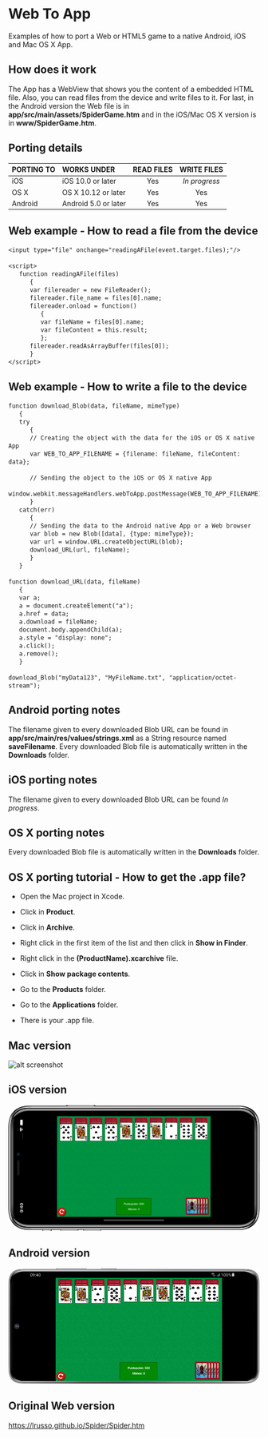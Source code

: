 # Web To App

Examples of how to port a Web or HTML5 game to a native Android, iOS and Mac OS X App.

## How does it work

The App has a WebView that shows you the content of a embedded HTML file. Also, you can read files from the device and write files to it. For last, in the Android version the Web file is in **app/src/main/assets/SpiderGame.htm** and in the iOS/Mac OS X version is in **www/SpiderGame.htm**.

## Porting details

| PORTING TO  | WORKS UNDER | READ FILES | WRITE FILES
| :------------ |:--------------- |:---------------: |:---------------:|
| iOS | iOS 10.0 or later | Yes | *In progress*
| OS X | OS X 10.12 or later | Yes | Yes
| Android | Android 5.0 or later | Yes | Yes

## Web example - How to read a file from the device

```
<input type="file" onchange="readingAFile(event.target.files);"/>

<script>
   function readingAFile(files)
      {
      var filereader = new FileReader();
      filereader.file_name = files[0].name;
      filereader.onload = function()
         {
         var fileName = files[0].name;
         var fileContent = this.result;
         };
      filereader.readAsArrayBuffer(files[0]);
      }
</script>
```

## Web example - How to write a file to the device

```
function download_Blob(data, fileName, mimeType)
   {
   try
      {
      // Creating the object with the data for the iOS or OS X native App
      var WEB_TO_APP_FILENAME = {filename: fileName, fileContent: data};

      // Sending the object to the iOS or OS X native App
      window.webkit.messageHandlers.webToApp.postMessage(WEB_TO_APP_FILENAME);
      }
   catch(err)
      {
      // Sending the data to the Android native App or a Web browser
      var blob = new Blob([data], {type: mimeType});
      var url = window.URL.createObjectURL(blob);
      download_URL(url, fileName);
      }
   }

function download_URL(data, fileName)
   {
   var a;
   a = document.createElement("a");
   a.href = data;
   a.download = fileName;
   document.body.appendChild(a);
   a.style = "display: none";
   a.click();
   a.remove();
   }

download_Blob("myData123", "MyFileName.txt", "application/octet-stream");
```

## Android porting notes

The filename given to every downloaded Blob URL can be found in **app/src/main/res/values/strings.xml** as a String resource named **saveFilename**. Every downloaded Blob file is automatically written in the **Downloads** folder.

## iOS porting notes

The filename given to every downloaded Blob URL can be found *In progress*.

## OS X porting notes

Every downloaded Blob file is automatically written in the **Downloads** folder.

## OS X porting tutorial - How to get the .app file?

* Open the Mac project in Xcode.

* Click in **Product**.

* Click in **Archive**.

* Right click in the first item of the list and then click in **Show in Finder**.

* Right click in the **(ProductName).xcarchive** file.

* Click in **Show package contents**.

* Go to the **Products** folder.

* Go to the **Applications** folder.

* There is your .app file.

## Mac version

![alt screenshot](https://raw.githubusercontent.com/lrusso/WebToApp/master/Screenshot1.png)

## iOS version

![alt screenshot](https://raw.githubusercontent.com/lrusso/WebToApp/master/Screenshot2.png)

## Android version

![alt screenshot](https://raw.githubusercontent.com/lrusso/WebToApp/master/Screenshot3.png)

## Original Web version

https://lrusso.github.io/Spider/Spider.htm
